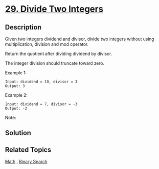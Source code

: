 # [29. Divide Two Integers](https://leetcode.com/problems/divide-two-integers)

## Description

Given two integers dividend and divisor, divide two integers without using multiplication, division and mod operator.

Return the quotient after dividing dividend by divisor.

The integer division should truncate toward zero.

Example 1:

```
Input: dividend = 10, divisor = 3
Output: 3
```

Example 2:

```
Input: dividend = 7, divisor = -3
Output: -2
```

Note:

## Solution



## Related Topics

[Math](https://leetcode.com/tag/math/) , [Binary Search](https://leetcode.com/tag/binary-search/) 